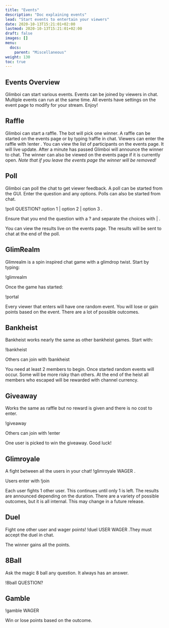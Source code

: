 ```yaml
---
title: "Events"
description: "Doc explaining events"
lead: "Start events to entertain your viewers"
date: 2020-10-13T15:21:01+02:00
lastmod: 2020-10-13T15:21:01+02:00
draft: false
images: []
menu:
  docs:
    parent: "Miscellaneous"
weight: 130
toc: true
---
```


## Events Overview

Glimboi can start various events. Events can be joined by viewers in chat. Multiple events can run at the same time. All events have settings on the event page to modify for your stream. Enjoy!

## Raffle

Glimboi can start a raffle. The bot will pick one winner. A raffle can be started on the events page or by typing !raffle in chat. Viewers can enter the raffle with !enter . You can view the list of participants on the events page. It will live update. After a minute has passed Glimboi will announce the winner to chat. The winner can also be viewed on the events page if it is currently open.
*Note that if you leave the events page the winner will be removed!*

## Poll

Glimboi can poll the chat to get viewer feedback. A poll can be started from the GUI. Enter the question and any options. Polls can also be started from chat.

!poll QUESTION? option 1 | option 2 | option 3 .

Ensure that you end the question with a ? and separate the choices with | .

You can view the results live on the events page. The results will be sent to chat at the end of the poll.

## GlimRealm

Glimrealm is a spin inspired chat game with a glimdrop twist. Start by typing:

!glimrealm

Once the game has started:

!portal

Every viewer that enters will have one random event. You will lose or gain points based on the event. There are a lot of possible outcomes.

## Bankheist

Bankheist works nearly the same as other bankheist games. Start with:

!bankheist

Others can join with !bankheist

You need at least 2 members to begin. Once started random events will occur. Some will be more risky than others. At the end of the heist all members who escaped will be rewarded with channel currency.

## Giveaway

Works the same as raffle but no reward is given and there is no cost to enter.

!giveaway

Others can join with !enter

One user is picked to win the giveaway. Good luck!

## Glimroyale

A fight between all the users in your chat! !glimroyale WAGER .

Users enter with !join

Each user fights 1 other user. This continues until only 1 is left. The results are announced depending on the duration. There are a variety of possible outcomes, but it is all internal. This may change in a future release.

## Duel

Fight one other user and wager points! !duel USER WAGER .They must accept the duel in chat.

The winner gains all the points.

## 8Ball

Ask the magic 8 ball any question. It always has an answer.

!8ball QUESTION?

## Gamble

!gamble WAGER

Win or lose points based on the outcome.